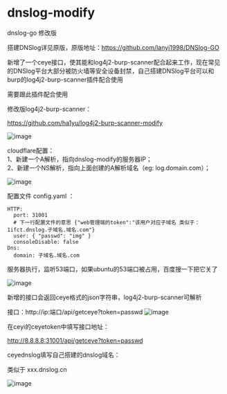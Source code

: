 # dnslog-modify

dnslog-go 修改版

搭建DNSlog详见原版，原版地址：https://github.com/lanyi1998/DNSlog-GO

新增了一个ceye接口，使其能和log4j2-burp-scanner配合起来工作，现在常见的DNSlog平台大部分被防火墙等安全设备封禁，自己搭建DNSlog平台可以和burp的log4j2-burp-scanner插件配合使用

需要跟此插件配合使用

修改版log4j2-burp-scanner：

https://github.com/ha1yu/log4j2-burp-scanner-modify

![image](https://github.com/ha1yu/dnslog-modify/assets/59911588/2f317475-15b7-437d-bbe9-48961d20a92c)


cloudflare配置：<br>
1、新建一个A解析，指向dnslog-modify的服务器IP；<br>
2、新建一个NS解析，指向上面创建的A解析域名（eg: log.domain.com）；<br>

![image](https://github.com/ha1yu/dnslog-modify/assets/59911588/1d003a9e-efda-4f61-9e5f-7299ad50e3d1)



配置文件 config.yaml ：

```
HTTP:
  port: 31001
  # 下一行配置文件的意思 {"web管理端的token":"该用户对应子域名 类似于：1ifct.dnslog.子域名.域名.com"}
  user: { "passwd": "img" }
  consoleDisable: false
Dns:
  domain: 子域名.域名.com
```

服务器执行，监听53端口，如果ubuntu的53端口被占用，百度搜一下把它关了

![image](https://github.com/ha1yu/dnslog-modify/assets/59911588/e34637ae-b93c-4493-a6d0-2ab15d654a48)

新增的接口会返回ceye格式的json字符串，log4j2-burp-scanner可解析

接口：http://ip:端口/api/getceye?token=passwd
![image](https://github.com/ha1yu/dnslog-modify/assets/59911588/3076d691-433c-42a6-9d5e-d8dd774a8af4)



在ceyi的ceyetoken中填写接口地址：

http://8.8.8.8:31001/api/getceye?token=passwd

ceyednslog填写自己搭建的dnslog域名：

类似于 xxx.dnslog.cn

![image](https://github.com/ha1yu/dnslog-modify/assets/59911588/99946bde-0ec3-422a-bc97-f3d72fd08843)




